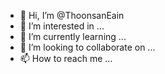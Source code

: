 - 👋 Hi, I’m @ThoonsanEain
- 👀 I’m interested in ...
- 🌱 I’m currently learning ...
- 💞️ I’m looking to collaborate on ...
- 📫 How to reach me ...

<!---
ThoonsanEain/ThoonsanEain is a ✨ special ✨ repository because its `README.md` (this file) appears on your GitHub profile.
You can click the Preview link to take a look at your changes.
--->
